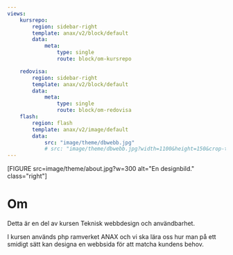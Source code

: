 ```yaml
---
views:
    kursrepo:
        region: sidebar-right
        template: anax/v2/block/default
        data:
            meta: 
                type: single
                route: block/om-kursrepo

    redovisa:
        region: sidebar-right
        template: anax/v2/block/default
        data:
            meta: 
                type: single
                route: block/om-redovisa
    flash:
        region: flash
        template: anax/v2/image/default
        data:
            src: "image/theme/dbwebb.jpg"
            # src: "image/theme/dbwebb.jpg?width=1100&height=150&crop-to-fit&area=0,0,30,0"
---
```

[FIGURE src=image/theme/about.jpg?w=300 alt="En designbild." class="right"]

Om
=========================

Detta är en del av kursen Teknisk webbdesign och användbarhet. 

I kursen används php ramverket ANAX och vi ska lära oss hur man på ett smidigt sätt kan designa en webbsida för att matcha kundens behov.
